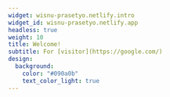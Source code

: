```yaml
---
widget: wisnu-prasetyo.netlify.intro
widget_id: wisnu-prasetyo.netlify.app
headless: true
weight: 10
title: Welcome!
subtitle: For [visitor](https://google.com/)
design:
  background:
    color: "#090a0b"
    text_color_light: true
---
```

